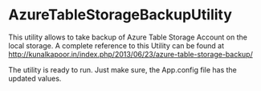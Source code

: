 AzureTableStorageBackupUtility
==============================

This utility allows to take backup of Azure Table Storage Account on the local storage.
A complete reference to this Utility can be found at 
http://kunalkapoor.in/index.php/2013/06/23/azure-table-storage-backup/

The utility is ready to run. Just make sure, the App.config file has the updated values.

